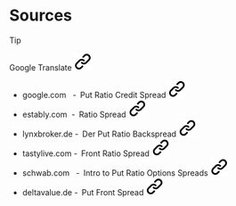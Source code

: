 # Sources

> [!TIP]
> Google&nbsp;Translate [![alt text][1]](https://www.google.com/search?q=google+translate)

- google.com&nbsp;&nbsp;&nbsp;-&ensp;Put&nbsp;Ratio&nbsp;Credit&nbsp;Spread [![alt text][1]](https://www.google.com/search?q=put+ratio+credit+spread)
- estably.com&nbsp;&nbsp;-&ensp;Ratio&nbsp;Spread [![alt text][1]](https://estably.com/broker/optionen/optionshandel/ratio-spread/)
- lynxbroker.de&nbsp;-&ensp;Der&nbsp;Put&nbsp;Ratio&nbsp;Backspread [![alt text][1]](https://www.lynxbroker.de/boerse/boerse-kurse/optionen/optionsstrategien/put-ratio-backspread/)
- tastylive.com&nbsp;-&ensp;Front&nbsp;Ratio&nbsp;Spread [![alt text][1]](https://www.tastylive.com/concepts-strategies/ratio-spread)
- schwab.com&nbsp;&nbsp;&nbsp;-&ensp;Intro&nbsp;to&nbsp;Put&nbsp;Ratio&nbsp;Options&nbsp;Spreads [![alt text][1]](https://www.schwab.com/learn/story/intro-to-put-ratio-options-spreads)
- deltavalue.de&nbsp;-&ensp;Put&nbsp;Front&nbsp;Spread [![alt text][1]](https://www.deltavalue.de/put-front-spread/)

[1]: ./img/link_symbol.svg
